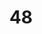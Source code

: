 ---
title: "48"
imageurl: "../src/content/thumbnail/48.webp"
dwnurl: "https://imgs1.thamizhnation.org/48.jpg"
tags: ['thalaivar']
---